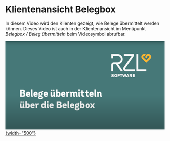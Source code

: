 # Klientenansicht Belegbox

In diesem Video wird den Klienten gezeigt, wie Belege übermittelt werden können. Dieses Video ist auch in der Klientenansicht im Menüpunkt *Belegbox / Beleg übermitteln* beim Videosymbol abrufbar.

[![Klientenvideo Belegbox](img/imageVideoBelegbox.png){width="500"}](https://www.youtube.com/watch?v=MKuL_NgR79M)

